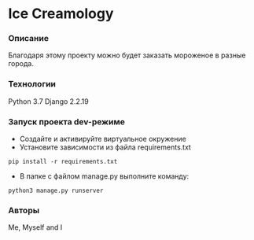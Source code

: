 # Ice Creamology
### Описание
Благодаря этому проекту можно будет заказать мороженое в разные города.
### Технологии
Python 3.7
Django 2.2.19
### Запуск проекта dev-режиме
- Создайте и активируйте виртуальное окружение
- Установите зависимости из файла requirements.txt
```
pip install -r requirements.txt
``` 
- В папке с файлом manage.py выполните команду:
```
python3 manage.py runserver
```
### Авторы
Me, Myself and I
